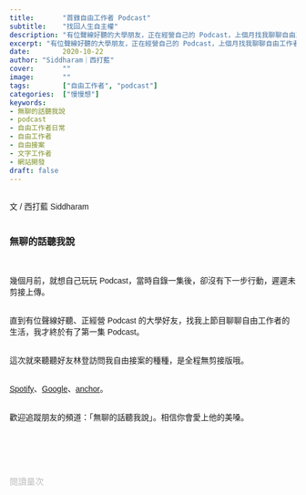 ```yaml
---
title:       "首錄自由工作者 Podcast"
subtitle:    "找回人生自主權"
description: "有位聲線好聽的大學朋友，正在經營自己的 Podcast，上個月找我聊聊自由工作者的生活，上週才終於碰面..."
excerpt: "有位聲線好聽的大學朋友，正在經營自己的 Podcast，上個月找我聊聊自由工作者的生活，上週才終於碰面..."
date:        2020-10-22
author: "Siddharam｜西打藍"
cover:       ""
image:       ""
tags:        ["自由工作者", "podcast"]
categories:  ["慢慢想"]
keywords:
- 無聊的話聽我說
- podcast
- 自由工作者日常
- 自由工作者
- 自由接案
- 文字工作者
- 網站開發
draft: false
---
```


<article style="font-family: 'Noto Sans TC', '微軟正黑體', sans-serif; font-weight: 300;">

<br>文 / 西打藍 Siddharam<br><br>

<h3 class="article-h1-color">無聊的話聽我說</h3><br>

幾個月前，就想自己玩玩 Podcast，當時自錄一集後，卻沒有下一步行動，遲遲未剪接上傳。<br><br>

直到有位聲線好聽、正經營 Podcast 的大學好友，找我上節目聊聊自由工作者的生活，我才終於有了第一集 Podcast。<br><br>

這次就來聽聽好友林登訪問我自由接案的種種，是全程無剪接版哦。<br><br>

<a href="https://reurl.cc/n0pmv1" target="_blank">Spotify</a>、<a href="https://reurl.cc/N62YQe" target="_blank">Google</a>、<a href="https://reurl.cc/VX2YzA" target="_blank">anchor</a>。<br><br>

歡迎追蹤朋友的頻道：「無聊的話聽我說」。相信你會愛上他的美嗓。<br><br>



<br><br><br>

</article>

<div style="color: #bfbfbf; font-size: 15px;" id="busuanzi_container_page_pv">
  閱讀量<span id="busuanzi_value_page_pv"></span>次
</div>

<script src="../../js/post.js"></script>




